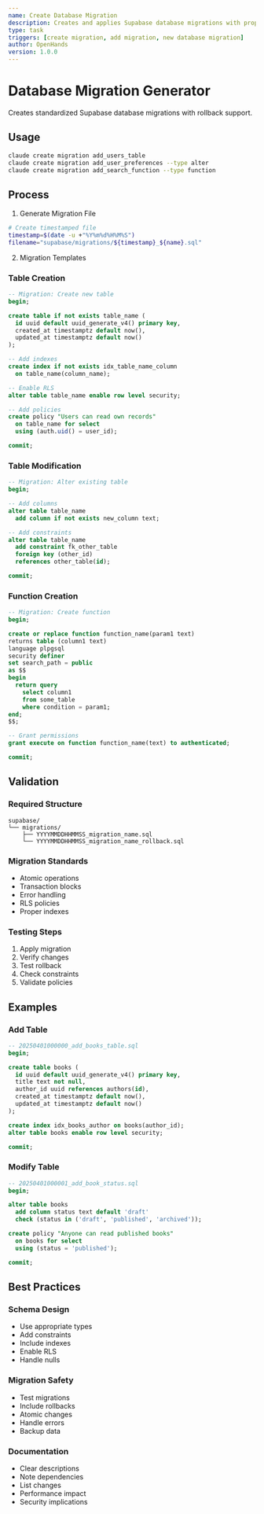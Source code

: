```yaml
---
name: Create Database Migration
description: Creates and applies Supabase database migrations with proper structure and rollbacks
type: task
triggers: [create migration, add migration, new database migration]
author: OpenHands
version: 1.0.0
---
```


# Database Migration Generator

Creates standardized Supabase database migrations with rollback support.

## Usage

```bash
claude create migration add_users_table
claude create migration add_user_preferences --type alter
claude create migration add_search_function --type function
```

## Process

1. Generate Migration File
```bash
# Create timestamped file
timestamp=$(date -u +"%Y%m%d%H%M%S")
filename="supabase/migrations/${timestamp}_${name}.sql"
```

2. Migration Templates

### Table Creation
```sql
-- Migration: Create new table
begin;

create table if not exists table_name (
  id uuid default uuid_generate_v4() primary key,
  created_at timestamptz default now(),
  updated_at timestamptz default now()
);

-- Add indexes
create index if not exists idx_table_name_column 
  on table_name(column_name);

-- Enable RLS
alter table table_name enable row level security;

-- Add policies
create policy "Users can read own records"
  on table_name for select
  using (auth.uid() = user_id);

commit;
```

### Table Modification
```sql
-- Migration: Alter existing table
begin;

-- Add columns
alter table table_name
  add column if not exists new_column text;

-- Add constraints
alter table table_name
  add constraint fk_other_table
  foreign key (other_id)
  references other_table(id);

commit;
```

### Function Creation
```sql
-- Migration: Create function
begin;

create or replace function function_name(param1 text)
returns table (column1 text)
language plpgsql
security definer
set search_path = public
as $$
begin
  return query
    select column1
    from some_table
    where condition = param1;
end;
$$;

-- Grant permissions
grant execute on function function_name(text) to authenticated;

commit;
```

## Validation

### Required Structure
```
supabase/
└── migrations/
    ├── YYYYMMDDHHMMSS_migration_name.sql
    └── YYYYMMDDHHMMSS_migration_name_rollback.sql
```

### Migration Standards
- Atomic operations
- Transaction blocks
- Error handling
- RLS policies
- Proper indexes

### Testing Steps
1. Apply migration
2. Verify changes
3. Test rollback
4. Check constraints
5. Validate policies

## Examples

### Add Table
```sql
-- 20250401000000_add_books_table.sql
begin;

create table books (
  id uuid default uuid_generate_v4() primary key,
  title text not null,
  author_id uuid references authors(id),
  created_at timestamptz default now(),
  updated_at timestamptz default now()
);

create index idx_books_author on books(author_id);
alter table books enable row level security;

commit;
```

### Modify Table
```sql
-- 20250401000001_add_book_status.sql
begin;

alter table books
  add column status text default 'draft'
  check (status in ('draft', 'published', 'archived'));

create policy "Anyone can read published books"
  on books for select
  using (status = 'published');

commit;
```

## Best Practices

### Schema Design
- Use appropriate types
- Add constraints
- Include indexes
- Enable RLS
- Handle nulls

### Migration Safety
- Test migrations
- Include rollbacks
- Atomic changes
- Handle errors
- Backup data

### Documentation
- Clear descriptions
- Note dependencies
- List changes
- Performance impact
- Security implications
